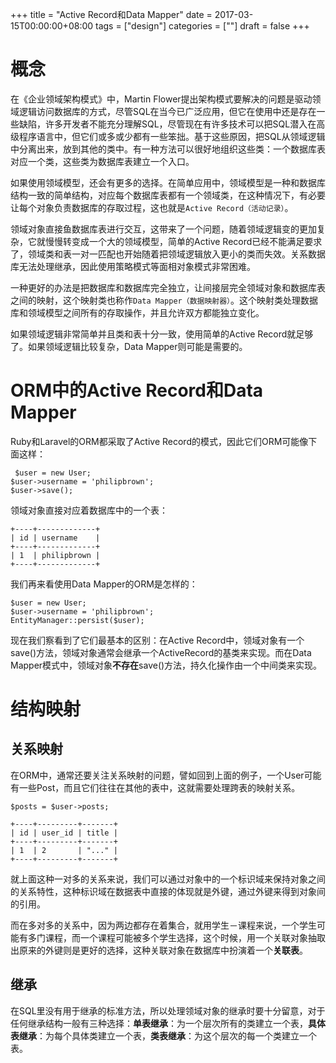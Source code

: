 +++
title = "Active Record和Data Mapper"
date = 2017-03-15T00:00:00+08:00
tags = ["design"]
categories = [""]
draft = false
+++

# 概念

在《企业领域架构模式》中，Martin Flower提出架构模式要解决的问题是驱动领域逻辑访问数据库的方式，尽管SQL在当今已广泛应用，但它在使用中还是存在一些缺陷，许多开发者不能充分理解SQL，尽管现在有许多技术可以把SQL潜入在高级程序语言中，但它们或多或少都有一些笨拙。基于这些原因，把SQL从领域逻辑中分离出来，放到其他的类中。有一种方法可以很好地组织这些类：一个数据库表对应一个类，这些类为数据库表建立一个入口。

如果使用领域模型，还会有更多的选择。在简单应用中，领域模型是一种和数据库结构一致的简单结构，对应每个数据库表都有一个领域类，在这种情况下，有必要让每个对象负责数据库的存取过程，这也就是`Active Record（活动记录）`。

领域对象直接鱼数据库表进行交互，这带来了一个问题，随着领域逻辑变的更加复杂，它就慢慢转变成一个大的领域模型，简单的Active Record已经不能满足要求了，领域类和表一对一匹配也开始随着把领域逻辑放入更小的类而失效。关系数据库无法处理继承，因此使用策略模式等面相对象模式非常困难。

一种更好的办法是把数据库和数据库完全独立，让间接层完全领域对象和数据库表之间的映射，这个映射类也称作`Data Mapper（数据映射器）`。这个映射类处理数据库和领域模型之间所有的存取操作，并且允许双方都能独立变化。

如果领域逻辑非常简单并且类和表十分一致，使用简单的Active Record就足够了。如果领域逻辑比较复杂，Data Mapper则可能是需要的。

# ORM中的Active Record和Data Mapper

Ruby和Laravel的ORM都采取了Active Record的模式，因此它们ORM可能像下面这样：

```
 $user = new User;
$user->username = 'philipbrown';
$user->save();
```

领域对象直接对应着数据库中的一个表：

```
+----+-------------+
| id | username    |
+----+-------------+
| 1  | philipbrown |
+----+-------------+
```

我们再来看使用Data Mapper的ORM是怎样的：

```
$user = new User;
$user->username = 'philipbrown';
EntityManager::persist($user);
```

现在我们察看到了它们最基本的区别：在Active Record中，领域对象有一个save()方法，领域对象通常会继承一个ActiveRecord的基类来实现。而在Data Mapper模式中，领域对象**不存在**save()方法，持久化操作由一个中间类来实现。

# 结构映射

## 关系映射

在ORM中，通常还要关注关系映射的问题，譬如回到上面的例子，一个User可能有一些Post，而且它们往往在其他的表中，这就需要处理跨表的映射关系。

```
$posts = $user->posts;
```

```
+----+---------+-------+
| id | user_id | title |
+----+---------+-------+
| 1  | 2       | "..." |
+----+---------+-------+
```

就上面这种一对多的关系来说，我们可以通过对象中的一个标识域来保持对象之间的关系特性，这种标识域在数据表中直接的体现就是外键，通过外键来得到对象间的引用。

而在多对多的关系中，因为两边都存在着集合，就用学生－课程来说，一个学生可能有多门课程，而一个课程可能被多个学生选择，这个时候，用一个关联对象抽取出原来的外键则是更好的选择，这种关联对象在数据库中扮演着一个**关联表**。

## 继承

在SQL里没有用于继承的标准方法，所以处理领域对象的继承时要十分留意，对于任何继承结构一般有三种选择：**单表继承**：为一个层次所有的类建立一个表，**具体表继承**：为每个具体类建立一个表，**类表继承**：为这个层次的每一个类建立一个表。
